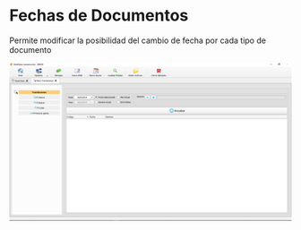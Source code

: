 # Fechas de Documentos

Permite modificar la posibilidad del cambio de fecha por cada tipo de documento

![](../../../.gitbook/assets/image%20%28323%29.png)

